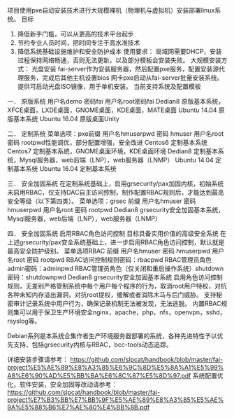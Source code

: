 项目使用pxe自动安装技术进行大规模裸机（物理机与虚拟机）安装部署linux系统。
目标
1.	降低新手门槛，可以从更高的技术平台起步
2.	节约专业人员时间，把时间专注于高水准技术
3.	降低系统基础设施维护和安全防护成本
使用要求：
局域网需要DHCP，安装过程保持网络畅通，否则无法更新，以及部分模板会安装失败。
大规模安装方式： 光盘安装 fai-server作为安装服务器，然后配置pxe服务，配置安装源代理服务，完成后其他主机设置bios 网卡pxe启动从fai-server批量安装系统。
提供可启动光盘ISO镜像，用于单机安装。
当前支持系统及配置模板
 
一．	原版系统 
用户名demo 密码fai 用户名root密码fai
Dedian8 原版基本系统，XFCE桌面，LXDE桌面，GNOME桌面，KDE桌面，MATE桌面
Ubuntu 14.04 原版基本系统
Ubuntu 16.04 原版桌面Unity

二．	定制系统
菜单选项：pxe前缀 用户名hmuserpwd 密码 hmuser 用户名root 密码 rootpwd性能调优，部分配置增强，安全改进
Centos6 定制基本系统
Centos7 定制基本系统，GNOME桌面环境，KDE桌面环境
Dedian8 定制基本系统，Mysql服务器，web后端（LNP），web服务器（LNMP）
Ubuntu 14.04 定制基本系统
Ubuntu 16.04 定制基本系统

三．	安全加固系统
在定制系统基础上，启用grsecurity/pax加固内核，初始系统未启用RBAC，仅支持DAC自主访问控制，制作配置RBAC规则后，才能达到最高安全等级（以下第四类）。
菜单选项：grsec 前缀 
用户名hmuser 密码 hmuserpwd 用户名root 密码 rootpwd
Dedian8 grsecurity安全加固基本系统，Mysql服务器，web后端（LNP），web服务器（LNMP）

四．	安全加固系统 启用RBAC角色访问控制 目标具备实用价值的高级安全系统
在上述grsecurity/pax安全系统基础上，进一步启用RBAC角色访问控制，默认就是最高安全防护级别。
菜单选项RBAC 前缀
 用户名hmuser 密码 hmuserpwd 用户名root 密码 rootpwd
   RBAC访问控制规则密码：rbacpwd
   RBAC管理员角色admin密码：adminpwd
   RBAC管理员角色（仅关闭和重启操作系统）shutdown密码：shutdownpwd
   Dedian8 grsecurity安全加固基本系统 启用角色访问控制规则，无差别严格管制系统中每个用户每个程序的行为，取消root用户特权，对抗各种未知内存溢出漏洞，对抗root提权，缓解或者消除木马与后门威胁。
支持秘密审计记录系统中用户行为，确保记录机制无法被发现，无法逃脱。
内置RBAC规则集可以用于保卫生产环境安全nginx，apache，php，nfs，openvpn，sshd，rsyslog等。

Debian系列是本系统合集作者生产环境服务器部署的系统，各种先进特性予以优先支持，包括grsecurity内核与RBAC，bcc-tools动态追踪。

详细安装步骤请参考：
https://github.com/slpcat/handbook/blob/master/fai-project%E5%AE%89%E8%A3%85%E6%9C%8D%E5%8A%A1%E5%99%A8%E6%90%AD%E5%BB%BA%E6%8C%87%E5%8D%97.pdf
系统配置优化，软件安装，安全加固等改动请参考：
https://github.com/slpcat/handbook/blob/master/fai-project%E7%B3%BB%E7%BB%9F%E5%AE%89%E8%A3%85%E5%AE%9A%E5%88%B6%E7%AE%80%E4%BB%8B.pdf
